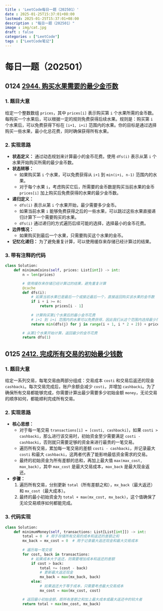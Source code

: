 ```yaml
---
title : 'LeetCode每日一题（202501）'
date : 2025-01-25T15:37:01+08:00
lastmod: 2025-01-25T15:37:01+08:00
description : "每日一题（202501）" 
image : img/cat.jpg
draft : false    
categories : ["LeetCode"]
tags : ["LeetCode笔记"]
---
```


# 每日一题（202501）

## 0124 [2944. 购买水果需要的最少金币数](https://leetcode.cn/problems/minimum-number-of-coins-for-fruits/)

### 1. 题目大意

给定一个整数数组 `prices`，其中 `prices[i]` 表示购买第 `i` 个水果所需的金币数。每购买一个水果后，可以根据一定的规则免费获得后续水果。规则是：购买第 `i` 个水果后，可以免费获得下标在 `[i+1, i+i]` 范围内的水果。你的目标是通过选择购买一些水果，最小化总花费，同时确保获得所有水果。

### 2. 实现思路

- **状态定义：**
   通过动态规划来计算最小的金币花费。使用 `dfs(i)` 表示从第 `i` 个水果开始购买所需的最少金币数。
- **状态转移：**
  - 如果购买第 `i` 个水果，可以免费获得从 `i+1` 到 `min(i+i, n-1)` 范围内的水果。
  - 对于每个水果 `i`，考虑购买它后，所需要的金币数是购买当前水果的金币 `prices[i]` 加上购买后免费获得的水果的最少金币数。
- **递归定义：**
  - `dfs(i)` 表示从第 `i` 个水果开始，最少需要多少金币。
  - 如果当前水果 `i` 能够免费获得之后的一些水果，可以跳过这些水果直接递归计算下一个需要购买的水果。
  - `dfs(i)` 通过递归的方式遍历后续可能的选择，选择最小的金币花费。
- **边界情况：**
  - 如果购买到最后一个水果，只需要购买这个水果的金币。
- **记忆化递归：**
   为了避免重复计算，可以使用缓存来存储已经计算过的结果。

### 3. 带有注释的代码

```python
class Solution:
    def minimumCoins(self, prices: List[int]) -> int:
        n = len(prices)

        # 使用缓存来存储已经计算过的结果，避免重复计算
        @cache
        def dfs(i):
            # 如果当前水果已是最后一个或接近最后一个，直接返回购买该水果的金币数
            if i + i >= n:
                return prices[i - 1]
            
            # 计算购买第i个水果后的最小金币花费
            # i+1 到 i+i 范围内的水果可以免费获得，因此我们从这个范围内选择最少花费的水果
            return min(dfs(j) for j in range(i + 1, i * 2 + 2)) + prices[i - 1]

        # 从第1个水果开始计算，返回最少的金币花费
        return dfs(1)
```

## 0125 [2412. 完成所有交易的初始最少钱数](https://leetcode.cn/problems/minimum-money-required-before-transactions/)

### 1. 题目大意

给定一系列交易，每笔交易由两部分组成：交易成本 `costi` 和交易后返还的现金 `cashbacki`。每次交易完成后，账户余额会减少 `costi`，并增加 `cashbacki`。为了确保所有交易都能够完成，你需要计算出最少需要多少初始金额 `money`，无论交易的顺序如何，都能顺利完成所有交易。

### 2. 实现思路

- **核心思想：**
  - 对于每一笔交易 `transactions[i] = [costi, cashbacki]`，如果 `costi > cashbacki`，那么进行该交易时，初始资金至少需要满足 `costi - cashbacki`，否则就只需要足够的资金来进行最贵的一笔交易。
  - 遍历所有交易，累加每一笔交易的差额 `costi - cashbacki`，并记录最大 `costi` 和最大 `cashbacki`，这两者代表了能影响最低资金需求的交易。
  - 最终的初始资金为所有差额的总和，再加上最大值 `max(max_cost, max_back)`，其中 `max_cost` 是最大交易成本，`max_back` 是最大现金返还。
- **步骤：**
  1. 遍历所有交易，分别更新 `total`（所有差额之和），`mx_back`（最大返还）和 `mx_cost`（最大成本）。
  2. 最终的最小初始资金为 `total + max(mx_cost, mx_back)`，这个值确保了无论交易顺序如何都能完成。

### 3. 代码实现

```python
class Solution:
    def minimumMoney(self, transactions: List[List[int]]) -> int:
        total = 0  # 用于存储所有交易的成本和返还的差额之和
        mx_back = mx_cost = 0  # 用于记录最大返还现金和最大交易成本
        
        # 遍历每一笔交易
        for cost, back in transactions:
            # 如果成本大于返还，则需要增加成本和返还的差额
            if cost > back:
                total += (cost - back)
                # 更新最大返还现金
                mx_back = max(mx_back, back)
            else:
                # 如果返还大于等于成本，只需要考虑最大交易成本
                mx_cost = max(mx_cost, cost)

        # 返回最小初始金额，即所有差额之和加上最大成本或最大返还中的较大者
        return total + max(mx_cost, mx_back)
```

